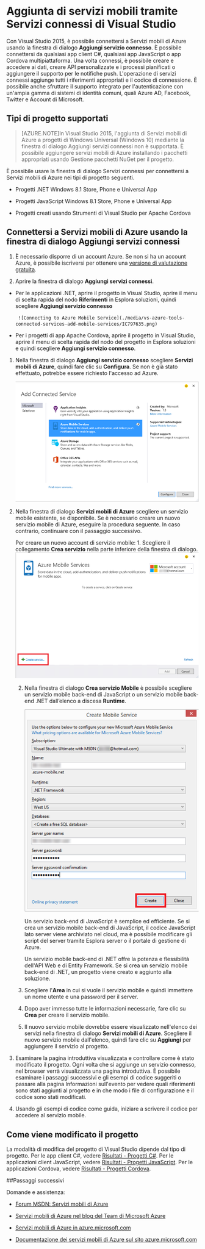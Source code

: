 <properties 
   pageTitle="Aggiunta di servizi mobili tramite servizi connessi in Visual Studio | Microsoft Azure"
	description="Aggiungere servizi mobili tramite la finestra di dialogo Aggiungi servizi connessi di Visual Studio "
	services="visual-studio-online"
	documentationCenter="na"
	authors="patshea123"
	manager="douge"
	editor="tlee"/>
<tags 
   ms.service="visual-studio-online"
	ms.devlang="na"
	ms.topic="article"
	ms.tgt_pltfrm="na"
	ms.workload="mobile"
	ms.date="08/12/2015"
	ms.author="patshea"/>

# Aggiunta di servizi mobili tramite Servizi connessi di Visual Studio

Con Visual Studio 2015, è possibile connettersi a Servizi mobili di Azure usando la finestra di dialogo **Aggiungi servizio connesso**. È possibile connettersi da qualsiasi app client C#, qualsiasi app JavaScript o app Cordova multipiattaforma. Una volta connessi, è possibile creare e accedere ai dati, creare API personalizzate e i processi pianificati o aggiungere il supporto per le notifiche push. L'operazione di servizi connessi aggiunge tutti i riferimenti appropriati e il codice di connessione. È possibile anche sfruttare il supporto integrato per l'autenticazione con un'ampia gamma di sistemi di identità comuni, quali Azure AD, Facebook, Twitter e Account di Microsoft.

## Tipi di progetto supportati

>[AZURE.NOTE]In Visual Studio 2015, l'aggiunta di Servizi mobili di Azure a progetti di Windows Universal (Windows 10) mediante la finestra di dialogo Aggiungi servizi connessi non è supportata. È possibile aggiungere servizi mobili di Azure installando i pacchetti appropriati usando Gestione pacchetti NuGet per il progetto.

È possibile usare la finestra di dialogo Servizi connessi per connettersi a Servizi mobili di Azure nei tipi di progetto seguenti.

- Progetti .NET Windows 8.1 Store, Phone e Universal App

- Progetti JavaScript Windows 8.1 Store, Phone e Universal App

- Progetti creati usando Strumenti di Visual Studio per Apache Cordova


## Connettersi a Servizi mobili di Azure usando la finestra di dialogo Aggiungi servizi connessi

1. È necessario disporre di un account Azure. Se non si ha un account Azure, è possibile iscriversi per ottenere una [versione di valutazione gratuita](http://go.microsoft.com/fwlink/?LinkId=518146).

1. Aprire la finestra di dialogo **Aggiungi servizi connessi**.
 - Per le applicazioni .NET, aprire il progetto in Visual Studio, aprire il menu di scelta rapida del nodo **Riferimenti** in Esplora soluzioni, quindi scegliere **Aggiungi servizio connesso**
 
        ![Connecting to Azure Mobile Service](./media/vs-azure-tools-connected-services-add-mobile-services/IC797635.png)

 - Per i progetti di app Apache Cordova, aprire il progetto in Visual Studio, aprire il menu di scelta rapida del nodo del progetto in Esplora soluzioni e quindi scegliere **Aggiungi servizio connesso**.

1. Nella finestra di dialogo **Aggiungi servizio connesso** scegliere **Servizi mobili di Azure**, quindi fare clic su **Configura**. Se non è già stato effettuato, potrebbe essere richiesto l'accesso ad Azure.

    ![Aggiunta di un servizio Mobile di Azure](./media/vs-azure-tools-connected-services-add-mobile-services/IC797636.png)

1. Nella finestra di dialogo **Servizi mobili di Azure** scegliere un servizio mobile esistente, se disponibile. Se è necessario creare un nuovo servizio mobile di Azure, eseguire la procedura seguente. In caso contrario, continuare con il passaggio successivo.

    Per creare un nuovo account di servizio mobile: 1. Scegliere il collegamento **Crea servizio** nella parte inferiore della finestra di dialogo. ![Aggiungere un nuovo servizio connesso mobile](./media/vs-azure-tools-connected-services-add-mobile-services/IC797637.png)




    2. Nella finestra di dialogo **Crea servizio Mobile** è possibile scegliere un servizio mobile back-end di JavaScript o un servizio mobile back-end .NET dall’elenco a discesa **Runtime**. 
  
        ![Creazione di un servizio mobile](./media/vs-azure-tools-connected-services-add-mobile-services/IC797638.png)

        Un servizio back-end di JavaScript è semplice ed efficiente. Se si crea un servizio mobile back-end di JavaScript, il codice JavaScript lato server viene archiviato nel cloud, ma è possibile modificare gli script del server tramite Esplora server o il portale di gestione di Azure.

        Un servizio mobile back-end di .NET offre la potenza e flessibilità dell'API Web e di Entity Framework. Se si crea un servizio mobile back-end di .NET, un progetto viene creato e aggiunto alla soluzione.

    1. Scegliere l'**Area** in cui si vuole il servizio mobile e quindi immettere un nome utente e una password per il server.
 
    1. Dopo aver immesso tutte le informazioni necessarie, fare clic su **Crea** per creare il servizio mobile.
    2. Il nuovo servizio mobile dovrebbe essere visualizzato nell'elenco dei servizi nella finestra di dialogo **Servizi mobili di Azure**. Scegliere il nuovo servizio mobile dall'elenco, quindi fare clic su **Aggiungi** per aggiungere il servizio al progetto.
    

1. Esaminare la pagina introduttiva visualizzata e controllare come è stato modificato il progetto. Ogni volta che si aggiunge un servizio connesso, nel browser verrà visualizzata una pagina introduttiva. È possibile esaminare i passaggi successivi e gli esempi di codice suggeriti o passare alla pagina Informazioni sull'evento per vedere quali riferimenti sono stati aggiunti al progetto e in che modo i file di configurazione e il codice sono stati modificati.

1. Usando gli esempi di codice come guida, iniziare a scrivere il codice per accedere al servizio mobile.

## Come viene modificato il progetto

La modalità di modifica del progetto di Visual Studio dipende dal tipo di progetto. Per le app client C#, vedere [Risultati - Progetti C#](http://go.microsoft.com/fwlink/p/?LinkId=513119). Per le applicazioni client JavaScript, vedere [Risultati - Progetti JavaScript](http://go.microsoft.com/fwlink/p/?LinkId=513120). Per le applicazioni Cordova, vedere [Risultati - Progetti Cordova](http://go.microsoft.com/fwlink/p/?LinkId=513116).


##Passaggi successivi

Domande e assistenza:

 - [Forum MSDN: Servizi mobili di Azure](https://social.msdn.microsoft.com/forums/azure/home?forum=azuremobile)

 - [Servizi mobili di Azure nel blog del Team di Microsoft Azure](http://azure.microsoft.com/blog/topics/mobile/)

 - [Servizi mobili di Azure in azure.microsoft.com](http://azure.microsoft.com/services/mobile-services/)

 - [Documentazione dei servizi mobili di Azure sul sito azure.microsoft.com](http://azure.microsoft.com/documentation/services/mobile-services/)

<!---HONumber=August15_HO9-->